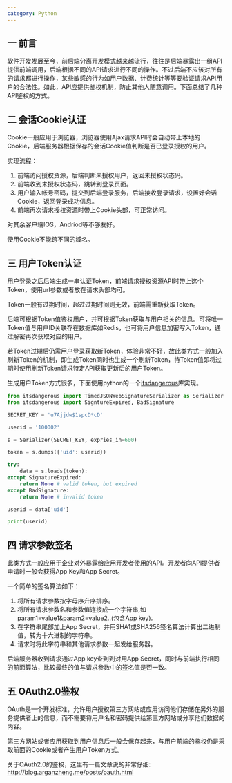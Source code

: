```yaml
---
category: Python
---
```


## 一 前言

软件开发发展至今，前后端分离开发模式越来越流行，往往是后端暴露出一组API提供前端调用，后端根据不同的API请求进行不同的操作。不过后端不应该对所有的请求都进行操作，某些敏感的行为如用户数据、计费统计等等要验证请求API用户的合法性。如此，API应提供鉴权机制，防止其他人随意调用。下面总结了几种API鉴权的方式。

## 二 会话Cookie认证

Cookie一般应用于浏览器，浏览器使用Ajax请求API时会自动带上本地的Cookie，后端服务器根据保存的会话Cookie值判断是否已登录授权的用户。

实现流程：

1. 前端访问授权资源，后端判断未授权用户，返回未授权状态码。
2. 前端收到未授权状态码，跳转到登录页面。
3. 用户输入帐号密码，提交到后端登录服务，后端接收登录请求，设置好会话Cookie，返回登录成功信息。
4. 前端再次请求授权资源时带上Cookie头部，可正常访问。

对其余客户端IOS，Andriod等不够友好。

使用Cookie不能跨不同的域名。

## 三 用户Token认证

用户登录之后后端生成一串认证Token，前端请求授权资源API时带上这个Token，使用url参数或者放在请求头部均可。

Token一般有过期时间，超过过期时间则无效，前端需重新获取Token。

后端可根据Token值鉴权用户，并可根据Token获取与用户相关的信息。可将唯一Token值与用户ID关联存在数据库如Redis，也可将用户信息加密写入Token，通过解密再次获取对应的用户。

若Token过期后仍需用户登录获取新Token，体验非常不好，故此类方式一般加入刷新Token的机制，即生成Token同时也生成一个刷新Token，待Token值即将过期时使用刷新Token请求特定API获取更新后的用户Token。

生成用户Token方式很多，下面使用python的一个[itsdangerous](http://pythonhosted.org/itsdangerous/)库实现。

```python
from itsdangerous import TimedJSONWebSignatureSerializer as Serializer
from itsdangerous import SigntureExpired, BadSignature

SECRET_KEY = 'u7Ajjdw$1spcD*cD'

userid = '100002'

s = Serializer(SECRET_KEY, expries_in=600)

token = s.dumps({'uid': userid})

try:
    data = s.loads(token):
except SignatureExpired:
    return None # valid token, but expired
except BadSignature:
    return None # invalid token

userid = data['uid']

print(userid)
```

## 四 请求参数签名 

此类方式一般应用于企业对外暴露给应用开发者使用的API。开发者向API提供者申请时一般会获得App Key和App Secret。

一个简单的签名算法如下：

1. 将所有请求参数按字母序升序排序。
2. 将所有请求参数名和参数值连接成一个字符串,如param1=value1&param2=value2..(包含App key)。
3. 在字符串尾部加上App Secret，并用SHA1或SHA256签名算法计算出二进制值，转为十六进制的字符串。
4. 请求时将此字符串和其他请求参数一起发给服务器。

后端服务器收到请求通过App key查到到对用App Secret，同时与前端执行相同的前面算法，比较最终的值与请求参数中的签名值是否一致。


## 五 OAuth2.0鉴权

OAuth是一个开发标准，允许用户授权第三方网站或应用访问他们存储在另外的服务提供者上的信息，而不需要将用户名和密码提供给第三方网站或分享他们数据的内容。

第三方网站或者应用获取到用户信息后一般会保存起来，与用户前端的鉴权仍是采取前面的Cookie或者产生用户Token方式。

关于OAuth2.0的鉴权，这里有一篇文章说的非常仔细: http://blog.arganzheng.me/posts/oauth.html

